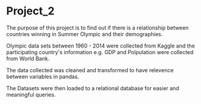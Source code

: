 # Project_2

The purpose of this project is to find out if there is a relationship between countries winning in Summer Olympic and their demographies.

Olympic data sets between 1960 - 2014 were collected from Kaggle and the participating country's information e.g. GDP and Polpulation were collected from World Bank.

The data collected was cleaned and transformed to have relevence between variables in pandas.

The Datasets were then loaded to a relational database for easier and meaningful queries.  
